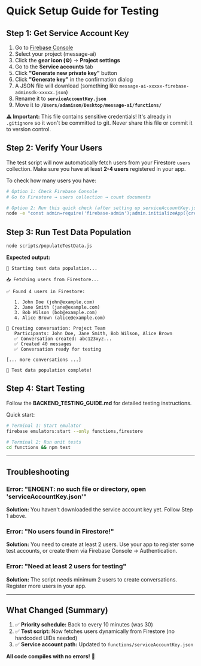 # Quick Setup Guide for Testing

## Step 1: Get Service Account Key

1. Go to [Firebase Console](https://console.firebase.google.com)
2. Select your project (message-ai)
3. Click the **gear icon (⚙️)** → **Project settings**
4. Go to the **Service accounts** tab
5. Click **"Generate new private key"** button
6. Click **"Generate key"** in the confirmation dialog
7. A JSON file will download (something like `message-ai-xxxxx-firebase-adminsdk-xxxxx.json`)
8. Rename it to **`serviceAccountKey.json`**
9. Move it to **`/Users/adamisom/Desktop/message-ai/functions/`**

**⚠️ Important:** This file contains sensitive credentials! It's already in `.gitignore` so it won't be committed to git. Never share this file or commit it to version control.

## Step 2: Verify Your Users

The test script will now automatically fetch users from your Firestore `users` collection. Make sure you have at least **2-4 users** registered in your app.

To check how many users you have:
```bash
# Option 1: Check Firebase Console
# Go to Firestore → users collection → count documents

# Option 2: Run this quick check (after setting up serviceAccountKey.json)
node -e "const admin=require('firebase-admin');admin.initializeApp({credential:admin.credential.cert('./functions/serviceAccountKey.json')});admin.firestore().collection('users').get().then(s=>console.log('Total users:',s.size)).then(()=>process.exit())"
```

## Step 3: Run Test Data Population

```bash
node scripts/populateTestData.js
```

**Expected output:**
```
🚀 Starting test data population...

📥 Fetching users from Firestore...

✅ Found 4 users in Firestore:

   1. John Doe (john@example.com)
   2. Jane Smith (jane@example.com)
   3. Bob Wilson (bob@example.com)
   4. Alice Brown (alice@example.com)

📝 Creating conversation: Project Team
   Participants: John Doe, Jane Smith, Bob Wilson, Alice Brown
   ✅ Conversation created: abc123xyz...
   ✅ Created 40 messages
   ✅ Conversation ready for testing

[... more conversations ...]

🎉 Test data population complete!
```

## Step 4: Start Testing

Follow the **BACKEND_TESTING_GUIDE.md** for detailed testing instructions.

Quick start:
```bash
# Terminal 1: Start emulator
firebase emulators:start --only functions,firestore

# Terminal 2: Run unit tests
cd functions && npm test
```

---

## Troubleshooting

### Error: "ENOENT: no such file or directory, open 'serviceAccountKey.json'"

**Solution:** You haven't downloaded the service account key yet. Follow Step 1 above.

### Error: "No users found in Firestore!"

**Solution:** You need to create at least 2 users. Use your app to register some test accounts, or create them via Firebase Console → Authentication.

### Error: "Need at least 2 users for testing"

**Solution:** The script needs minimum 2 users to create conversations. Register more users in your app.

---

## What Changed (Summary)

1. ✅ **Priority schedule:** Back to every 10 minutes (was 30)
2. ✅ **Test script:** Now fetches users dynamically from Firestore (no hardcoded UIDs needed)
3. ✅ **Service account path:** Updated to `functions/serviceAccountKey.json`

**All code compiles with no errors!** 🎉

